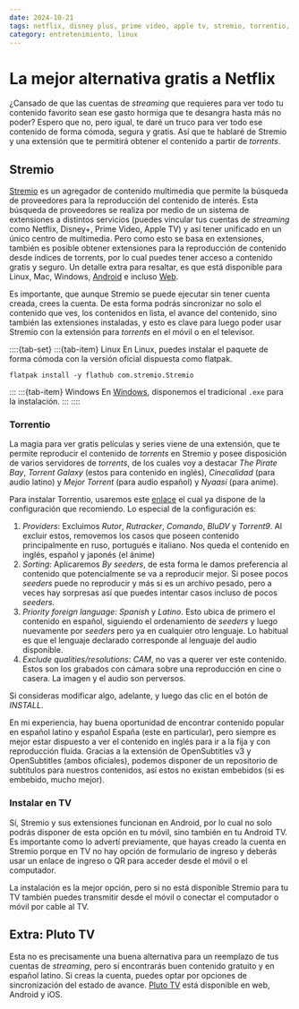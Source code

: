 ```yaml
---
date: 2024-10-21
tags: netflix, disney plus, prime video, apple tv, stremio, torrentio, torrents, pluto tv, ver películas gratis, ver series gratis
category: entretenimiento, linux
---
```


# La mejor alternativa gratis a Netflix

¿Cansado de que las cuentas de _streaming_ que requieres para ver todo tu
contenido favorito sean ese gasto hormiga que te desangra hasta más no poder?
Espero que no, pero igual, te daré un truco para ver todo ese contenido de forma
cómoda, segura y gratis. Así que te hablaré de Stremio y una extensión que
te permitirá obtener el contenido a partir de *torrents*.

## Stremio

[Stremio](https://www.stremio.com/) es un agregador de contenido multimedia
que permite la búsqueda de proveedores para la reproducción del contenido de
interés. Esta búsqueda de proveedores se realiza por medio de un sistema de
extensiones a distintos servicios (puedes vincular tus cuentas de _streaming_
como Netflix, Disney+, Prime Video, Apple TV) y así tener unificado en un único centro
de multimedia. Pero como esto se basa en extensiones, también es posible
obtener extensiones para la reproducción de contenido desde índices de
torrents, por lo cual puedes tener acceso a contenido gratis y seguro. Un
detalle extra para resaltar, es que está disponible para Linux, Mac, Windows,
[Android](https://play.google.com/store/apps/details?id=com.stremio.one&hl=es_CO)
e incluso [Web](https://web.stremio.com/).

Es importante, que aunque Stremio se puede ejecutar sin tener cuenta creada,
crees la cuenta. De esta forma podrás sincronizar no solo el contenido que ves,
los contenidos en lista, el avance del contenido, sino también las extensiones
instaladas, y esto es clave para luego poder usar Stremio con la extensión para
*torrents* en el móvil o en el televisor.

::::{tab-set}
:::{tab-item} Linux
En Linux, puedes instalar el paquete de forma cómoda con la versión oficial
dispuesta como flatpak.

```{code} bash
flatpak install -y flathub com.stremio.Stremio
```
:::
:::{tab-item} Windows
En [Windows](https://www.stremio.com/downloads), disponemos el tradicional
`.exe` para la instalación.
:::
::::

### Torrentio

La magia para ver gratis películas y series viene de una extensión, que te
permite reproducir el contenido de *torrents* en Stremio y posee disposición
de varios servidores de *torrents*, de los cuales voy a destacar
*The Pirate Bay*, *Torrent Galaxy* (estos para contenido en inglés), *Cinecalidad*
(para audio latino) y *Mejor Torrent* (para audio español) y *Nyaasi* (para anime).

Para instalar Torrentio, usaremos este
[enlace](https://torrentio.strem.fun/providers=yts,eztv,rarbg,1337x,thepiratebay,kickasstorrents,torrentgalaxy,magnetdl,horriblesubs,nyaasi,tokyotosho,anidex,mejortorrent,wolfmax4k,cinecalidad|sort=seeders|language=spanish,latino|qualityfilter=cam/configure)
el cual ya dispone de la configuración que recomiendo. Lo especial de la
configuración es:

1. *Providers*: Excluimos *Rutor*, *Rutracker*, *Comando*, *BluDV* y *Torrent9*.
   Al excluir estos, removemos los casos que poseen contenido principalmente en
   ruso, portugués e italiano. Nos queda el contenido en inglés, español y
   japonés (el ánime)
1. *Sorting*: Aplicaremos *By seeders*, de esta forma le damos preferencia al
   contenido que potencialmente se va a reproducir mejor. Si posee pocos *seeders*
   puede no reproducir y más si es un archivo pesado, pero a veces hay sorpresas
   así que puedes intentar casos incluso de pocos *seeders*.
1. *Priority foreign language*: *Spanish* y *Latino*. Esto ubica de primero el
   contenido en español, siguiendo el ordenamiento de *seeders* y luego nuevamente
   por *seeders* pero ya en cualquier otro lenguaje. Lo habitual es que el lenguaje
   declarado corresponde al lenguaje del audio disponible.
1. *Exclude qualities/resolutions*: *CAM*, no vas a querer ver este contenido.
   Estos son los grabados con cámara sobre una reproducción en cine o casera.
   La imagen y el audio son perversos.

Si consideras modificar algo, adelante, y luego das clic en el botón de *INSTALL*.

En mi experiencia, hay buena oportunidad de encontrar contenido popular en
español latino y español España (este en particular), pero siempre es mejor
estar dispuesto a ver el contenido en inglés para ir a la fija y con
reproducción fluida. Gracias a la extensión de OpenSubtitles v3 y OpenSubtitles
(ambos oficiales), podemos disponer de un repositorio de subtítulos para
nuestros contenidos, así estos no existan embebidos (si es embebido, mucho mejor).

### Instalar en TV

Sí, Stremio y sus extensiones funcionan en Android, por lo cual no solo
podrás disponer de esta opción en tu móvil, sino también en tu Android TV.
Es importante como lo advertí previamente, que hayas creado la cuenta en
Stremio porque en TV no hay opción de formulario de ingreso y deberás usar
un enlace de ingreso o QR para acceder desde el móvil o el computador.

La instalación es la mejor opción, pero si no está disponible Stremio para
tu TV también puedes transmitir desde el móvil o conectar el computador o
móvil por cable al TV.

## Extra: Pluto TV

Esta no es precisamente una buena alternativa para un reemplazo de tus cuentas
de _streaming_, pero sí encontrarás buen contenido gratuito y en español latino.
Si creas la cuenta, puedes optar por opciones de sincronización del estado de
avance. [Pluto TV](https://www.pluto.tv/welcome) está disponible en web,
Android y iOS.
